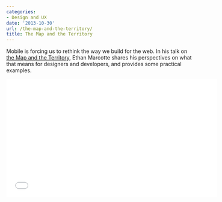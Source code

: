 ```yaml
---
categories:
- Design and UX
date: '2013-10-30'
url: /the-map-and-the-territory/
title: The Map and the Territory
---
```


Mobile is forcing us to rethink the way we build for the web. In his talk on <a href="http://vimeo.com/63525054">the Map and the Territory</a>, Ethan Marcotte shares his perspectives on what that means for designers and developers, and provides some practical examples.

<div class="fluid-vids"><iframe src="//player.vimeo.com/video/63525054?color=9a151b" width="560" height="315" frameborder="0" webkitallowfullscreen mozallowfullscreen allowfullscreen></iframe></div>